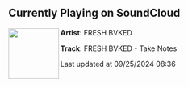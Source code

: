 ## Currently Playing on SoundCloud

[<img align="left" width="100" src="https://i1.sndcdn.com/artworks-abvrAV3rNy90EecL-gEWN5g-t500x500.jpg">](https://soundcloud.com/makewavs/fresh-bvked-take-notes)

**Artist**: FRESH BVKED 

**Track**: FRESH BVKED - Take Notes

Last updated at 09/25/2024 08:36
